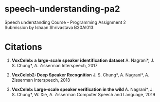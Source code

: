 # speech-understanding-pa2

Speech understanding Course - Programming Assignment 2 \
Submission by Ishaan Shrivastava B20AI013


# Citations

1. **VoxCeleb: a large-scale speaker identification dataset**
A. Nagrani*, J. S. Chung*, A. Zisserman
Interspeech, 2017

2. **VoxCeleb2: Deep Speaker Recognition**
J. S. Chung*, A. Nagrani*, A. Zisserman
Interspeech, 2018

3. **VoxCeleb: Large-scale speaker verification in the wild**
A. Nagrani*, J. S. Chung*, W. Xie, A. Zisserman
Computer Speech and Language, 2019